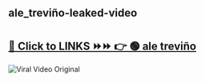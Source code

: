 
 ## ale_treviño-leaked-video 

# <h2><a href="https://clipsfans.com/ale_treviño&ref=git">🔗 Click to LINKS ⏩⏩ 👉 🟢 ale treviño </a></h2>

<a href="https://clipsfans.com/ale_treviño&ref=git" rel="nofollow" data-target="animated-image.originalLink"><img src="https://i.ibb.co.com/xMMVF88/686577567.gif" alt="Viral Video Original" style="max-width: 100%; display: inline-block;" data-target="animated-image.originalImage"></a>
